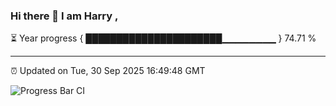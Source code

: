 ### Hi there 👋 I am Harry , 

⏳ Year progress { ██████████████████████▁▁▁▁▁▁▁▁ } 74.71 %

---

⏰ Updated on Tue, 30 Sep 2025 16:49:48 GMT

![Progress Bar CI](https://github.com/duykhang68/duykhang68/workflows/Progress%20Bar%20CI/badge.svg)
